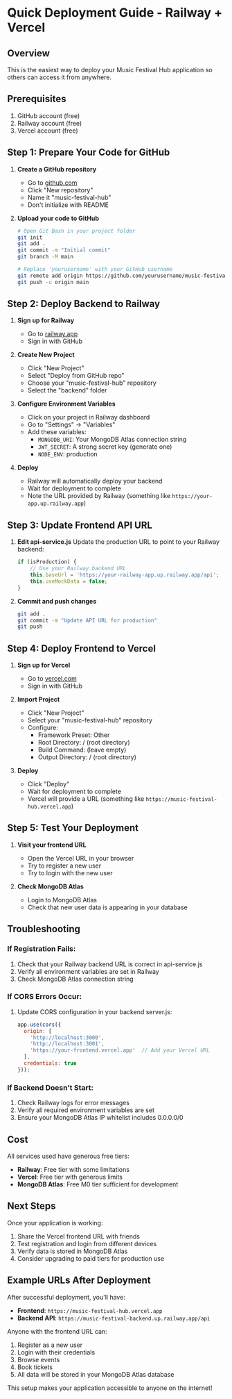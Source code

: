# Quick Deployment Guide - Railway + Vercel

## Overview

This is the easiest way to deploy your Music Festival Hub application so others can access it from anywhere.

## Prerequisites

1. GitHub account (free)
2. Railway account (free)
3. Vercel account (free)

## Step 1: Prepare Your Code for GitHub

1. **Create a GitHub repository**
   - Go to [github.com](https://github.com)
   - Click "New repository"
   - Name it "music-festival-hub"
   - Don't initialize with README

2. **Upload your code to GitHub**
   ```bash
   # Open Git Bash in your project folder
   git init
   git add .
   git commit -m "Initial commit"
   git branch -M main
   
   # Replace 'yourusername' with your GitHub username
   git remote add origin https://github.com/yourusername/music-festival-hub.git
   git push -u origin main
   ```

## Step 2: Deploy Backend to Railway

1. **Sign up for Railway**
   - Go to [railway.app](https://railway.app)
   - Sign in with GitHub

2. **Create New Project**
   - Click "New Project"
   - Select "Deploy from GitHub repo"
   - Choose your "music-festival-hub" repository
   - Select the "backend" folder

3. **Configure Environment Variables**
   - Click on your project in Railway dashboard
   - Go to "Settings" → "Variables"
   - Add these variables:
     - `MONGODB_URI`: Your MongoDB Atlas connection string
     - `JWT_SECRET`: A strong secret key (generate one)
     - `NODE_ENV`: production

4. **Deploy**
   - Railway will automatically deploy your backend
   - Wait for deployment to complete
   - Note the URL provided by Railway (something like `https://your-app.up.railway.app`)

## Step 3: Update Frontend API URL

1. **Edit api-service.js**
   Update the production URL to point to your Railway backend:
   ```javascript
   if (isProduction) {
       // Use your Railway backend URL
       this.baseUrl = 'https://your-railway-app.up.railway.app/api';
       this.useMockData = false;
   }
   ```

2. **Commit and push changes**
   ```bash
   git add .
   git commit -m "Update API URL for production"
   git push
   ```

## Step 4: Deploy Frontend to Vercel

1. **Sign up for Vercel**
   - Go to [vercel.com](https://vercel.com)
   - Sign in with GitHub

2. **Import Project**
   - Click "New Project"
   - Select your "music-festival-hub" repository
   - Configure:
     - Framework Preset: Other
     - Root Directory: / (root directory)
     - Build Command: (leave empty)
     - Output Directory: / (root directory)

3. **Deploy**
   - Click "Deploy"
   - Wait for deployment to complete
   - Vercel will provide a URL (something like `https://music-festival-hub.vercel.app`)

## Step 5: Test Your Deployment

1. **Visit your frontend URL**
   - Open the Vercel URL in your browser
   - Try to register a new user
   - Try to login with the new user

2. **Check MongoDB Atlas**
   - Login to MongoDB Atlas
   - Check that new user data is appearing in your database

## Troubleshooting

### If Registration Fails:
1. Check that your Railway backend URL is correct in api-service.js
2. Verify all environment variables are set in Railway
3. Check MongoDB Atlas connection string

### If CORS Errors Occur:
1. Update CORS configuration in your backend server.js:
   ```javascript
   app.use(cors({
     origin: [
       'http://localhost:3000', 
       'http://localhost:3001', 
       'https://your-frontend.vercel.app'  // Add your Vercel URL
     ],
     credentials: true
   }));
   ```

### If Backend Doesn't Start:
1. Check Railway logs for error messages
2. Verify all required environment variables are set
3. Ensure your MongoDB Atlas IP whitelist includes 0.0.0.0/0

## Cost

All services used have generous free tiers:
- **Railway**: Free tier with some limitations
- **Vercel**: Free tier with generous limits
- **MongoDB Atlas**: Free M0 tier sufficient for development

## Next Steps

Once your application is working:
1. Share the Vercel frontend URL with friends
2. Test registration and login from different devices
3. Verify data is stored in MongoDB Atlas
4. Consider upgrading to paid tiers for production use

## Example URLs After Deployment

After successful deployment, you'll have:
- **Frontend**: `https://music-festival-hub.vercel.app`
- **Backend API**: `https://music-festival-backend.up.railway.app/api`

Anyone with the frontend URL can:
1. Register as a new user
2. Login with their credentials
3. Browse events
4. Book tickets
5. All data will be stored in your MongoDB Atlas database

This setup makes your application accessible to anyone on the internet!